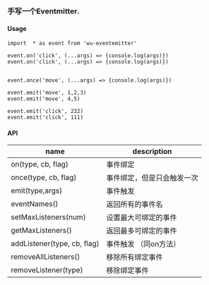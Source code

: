 
### 手写一个Eventmitter.

#### Usage

```
import  * as event from 'wu-eventemitter'

event.on('click', (...args) => {console.log(args)})
event.on('click', (...args) => {console.log(args)})


event.once('move', (...args) => {console.log(args)})

event.emit('move', 1,2,3)
event.emit('move', 4,5)

event.emit('click', 232)
event.emit('click', 111)
```

#### API

| name      | description                                          | 
| --------- | ---------------------------------------------------- | 
| on(type, cb, flag)        | 事件绑定                                              | 
| once(type, cb, flag)      | 事件绑定，但是只会触发一次                              | 
| emit(type,args)     | 事件触发                                              | 
| eventNames() | 返回所有的事件名                                       | 
| setMaxListeners(num)   | 设置最大可绑定的事件                              | 
| getMaxListeners()      | 返回最多可绑定的事件                                              | 
| addListener(type, cb, flag)      | 事件触发 （同on方法）                                             | 
| removeAllListeners()      | 移除所有绑定事件                                              | 
| removeListener(type)      | 移除绑定事件                                              | 

